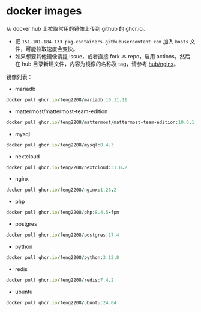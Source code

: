 # docker images
从 docker hub 上拉取常用的镜像上传到 github 的 ghcr.io。

- 把 `151.101.184.133 pkg-containers.githubusercontent.com` 加入 `hosts` 文件，可能拉取速度会变快。
- 如果想要其他镜像请提 issue，或者直接 fork 本 repo，启用 actions，然后在 hub 目录新建文件，内容为镜像的名称及 tag，请参考 [hub/nginx](https://github.com/feng2208/docker-images/blob/main/hub/nginx)。

镜像列表：
- mariadb
```ruby
docker pull ghcr.io/feng2208/mariadb:10.11.11
```

- mattermost/mattermost-team-edition
```ruby
docker pull ghcr.io/feng2208/mattermost/mattermost-team-edition:10.6.1
```

- mysql
```ruby
docker pull ghcr.io/feng2208/mysql:8.4.3
```

- nextcloud
```ruby
docker pull ghcr.io/feng2208/nextcloud:31.0.2
```

- nginx
```ruby
docker pull ghcr.io/feng2208/nginx:1.26.2
```

- php
```ruby
docker pull ghcr.io/feng2208/php:8.4.5-fpm
```

- postgres
```ruby
docker pull ghcr.io/feng2208/postgres:17.4
```

- python
```ruby
docker pull ghcr.io/feng2208/python:3.12.8
```

- redis
```ruby
docker pull ghcr.io/feng2208/redis:7.4.2
```

- ubuntu
```ruby
docker pull ghcr.io/feng2208/ubuntu:24.04
```

